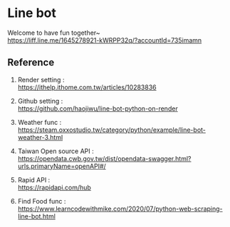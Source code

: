 # Line bot
Welcome to have fun together~  
https://liff.line.me/1645278921-kWRPP32q/?accountId=735imamn

## Reference
1. Render setting : <br>
https://ithelp.ithome.com.tw/articles/10283836

2. Github setting :  
https://github.com/haojiwu/line-bot-python-on-render

3. Weather func :  
https://steam.oxxostudio.tw/category/python/example/line-bot-weather-3.html

4. Taiwan Open source API :  
https://opendata.cwb.gov.tw/dist/opendata-swagger.html?urls.primaryName=openAPI#/

5. Rapid API :  
https://rapidapi.com/hub

7. Find Food func :  
https://www.learncodewithmike.com/2020/07/python-web-scraping-line-bot.html
   

